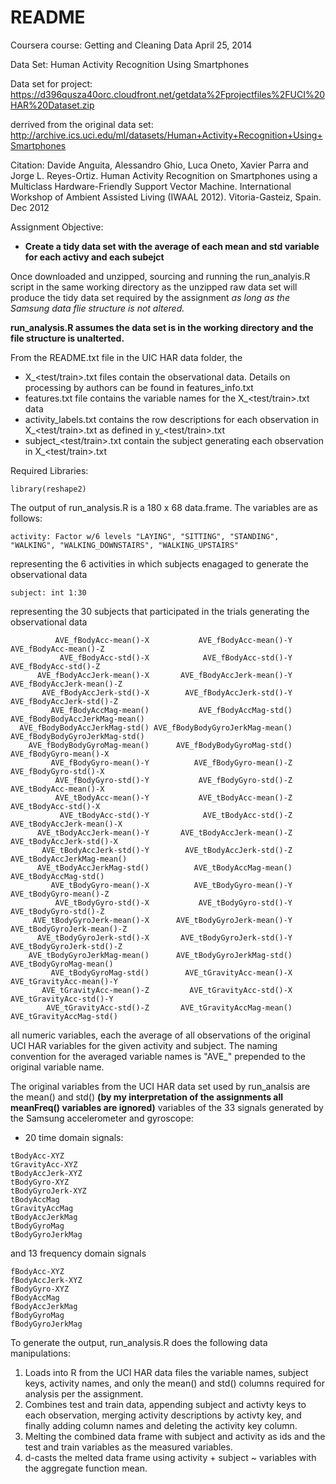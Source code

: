 README
========================================================

Coursera course: Getting and Cleaning Data April 25, 2014

Data Set: Human Activity Recognition Using Smartphones

Data set for project:
https://d396qusza40orc.cloudfront.net/getdata%2Fprojectfiles%2FUCI%20HAR%20Dataset.zip 

derrived from the original data set:
http://archive.ics.uci.edu/ml/datasets/Human+Activity+Recognition+Using+Smartphones 

Citation:
Davide Anguita, Alessandro Ghio, Luca Oneto, Xavier Parra and Jorge L. Reyes-Ortiz. Human Activity Recognition on Smartphones using a Multiclass Hardware-Friendly Support Vector Machine. International Workshop of Ambient Assisted Living (IWAAL 2012). Vitoria-Gasteiz, Spain. Dec 2012

Assignment Objective:
- **Create a tidy data set with the average of each mean and std variable for each activy and each subejct**

Once downloaded and unzipped, sourcing and running the run_analyis.R script in the same working directory as the unzipped raw data set will produce the tidy data set required by the assignment *as long as the Samsung data flie structure is not altered.*

**run_analysis.R assumes the data set is in the working directory and the file structure is unalterted.**

From the README.txt file in the UIC HAR data folder, the 
- X_<test/train>.txt files contain the observational data. Details on processing by authors can be found in features_info.txt
- features.txt file contains the variable names for the X_<test/train>.txt data
- activity_labels.txt contains the row descriptions for each observation in X_<test/train>.txt as defined in y_<test/train>.txt
- subject_<test/train>.txt contain the subject generating each observation in X_<test/train>.txt 


Required Libraries:
```
library(reshape2)
```

The output of run_analysis.R is a 180 x 68 data.frame. The variables are as follows:
```
activity: Factor w/6 levels "LAYING", "SITTING", "STANDING", "WALKING", "WALKING_DOWNSTAIRS", "WALKING_UPSTAIRS" 
```
representing the 6 activities in which subjects enagaged to generate the observational data
```
subject: int 1:30
```
representing the 30 subjects that participated in the trials generating the observational data
```
          AVE_fBodyAcc-mean()-X           AVE_fBodyAcc-mean()-Y           AVE_fBodyAcc-mean()-Z 
           AVE_fBodyAcc-std()-X            AVE_fBodyAcc-std()-Y            AVE_fBodyAcc-std()-Z 
      AVE_fBodyAccJerk-mean()-X       AVE_fBodyAccJerk-mean()-Y       AVE_fBodyAccJerk-mean()-Z 
       AVE_fBodyAccJerk-std()-X        AVE_fBodyAccJerk-std()-Y        AVE_fBodyAccJerk-std()-Z 
         AVE_fBodyAccMag-mean()           AVE_fBodyAccMag-std()  AVE_fBodyBodyAccJerkMag-mean() 
  AVE_fBodyBodyAccJerkMag-std() AVE_fBodyBodyGyroJerkMag-mean()  AVE_fBodyBodyGyroJerkMag-std() 
    AVE_fBodyBodyGyroMag-mean()      AVE_fBodyBodyGyroMag-std()          AVE_fBodyGyro-mean()-X 
         AVE_fBodyGyro-mean()-Y          AVE_fBodyGyro-mean()-Z           AVE_fBodyGyro-std()-X 
          AVE_fBodyGyro-std()-Y           AVE_fBodyGyro-std()-Z           AVE_tBodyAcc-mean()-X 
          AVE_tBodyAcc-mean()-Y           AVE_tBodyAcc-mean()-Z            AVE_tBodyAcc-std()-X 
           AVE_tBodyAcc-std()-Y            AVE_tBodyAcc-std()-Z       AVE_tBodyAccJerk-mean()-X 
      AVE_tBodyAccJerk-mean()-Y       AVE_tBodyAccJerk-mean()-Z        AVE_tBodyAccJerk-std()-X 
       AVE_tBodyAccJerk-std()-Y        AVE_tBodyAccJerk-std()-Z      AVE_tBodyAccJerkMag-mean() 
      AVE_tBodyAccJerkMag-std()          AVE_tBodyAccMag-mean()           AVE_tBodyAccMag-std() 
         AVE_tBodyGyro-mean()-X          AVE_tBodyGyro-mean()-Y          AVE_tBodyGyro-mean()-Z 
          AVE_tBodyGyro-std()-X           AVE_tBodyGyro-std()-Y           AVE_tBodyGyro-std()-Z 
     AVE_tBodyGyroJerk-mean()-X      AVE_tBodyGyroJerk-mean()-Y      AVE_tBodyGyroJerk-mean()-Z 
      AVE_tBodyGyroJerk-std()-X       AVE_tBodyGyroJerk-std()-Y       AVE_tBodyGyroJerk-std()-Z 
    AVE_tBodyGyroJerkMag-mean()      AVE_tBodyGyroJerkMag-std()         AVE_tBodyGyroMag-mean() 
         AVE_tBodyGyroMag-std()        AVE_tGravityAcc-mean()-X        AVE_tGravityAcc-mean()-Y 
       AVE_tGravityAcc-mean()-Z         AVE_tGravityAcc-std()-X         AVE_tGravityAcc-std()-Y 
        AVE_tGravityAcc-std()-Z       AVE_tGravityAccMag-mean()        AVE_tGravityAccMag-std() 
 ```
 all numeric variables, each the average of all observations of the original UCI HAR variables for the given activity and subject. The naming convention for the averaged variable names is "AVE_" prepended to the original variable name.

The original variables from the UCI HAR data set used by run_analsis are the mean() and std() **(by my interpretation of the assignments all meanFreq() variables are ignored)** variables of the 33 signals generated by the Samsung accelerometer and gyroscope:
- 20 time domain signals: 

```
tBodyAcc-XYZ
tGravityAcc-XYZ
tBodyAccJerk-XYZ
tBodyGyro-XYZ
tBodyGyroJerk-XYZ
tBodyAccMag
tGravityAccMag
tBodyAccJerkMag
tBodyGyroMag
tBodyGyroJerkMag
```

and 13 frequency domain signals

```
fBodyAcc-XYZ
fBodyAccJerk-XYZ
fBodyGyro-XYZ
fBodyAccMag
fBodyAccJerkMag
fBodyGyroMag
fBodyGyroJerkMag
```

To generate the output, run_analysis.R does the following data manipulations:

1. Loads into R from the UCI HAR data files the variable names, subject keys, activity names, and only the mean() and std() columns required for analysis per the assignment.
2. Combines test and train data, appending subject and activty keys to each observation, merging activity descriptions by activty key, and finally adding column names and deleting the activity key column.
3. Melting the combined data frame with subject and activity as ids and the test and train variables as the measured variables.
4. d-casts the melted data frame using activity + subject ~ variables with the aggregate function mean. 


